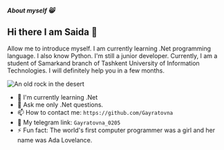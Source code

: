 ##### About myself 😸
## Hi there I am Saida 👋

Allow me to introduce myself. I am currently learning .Net programming language. I also know Python. I'm still a junior developer. 
Currently, I am a student of Samarkand branch of Tashkent University of Information Technologies. 
I will definitely help you in a few months.

![An old rock in the desert](https://github.com/Gayratovna/Gayratovna/assets/149236952/4bce7714-2dd3-4f8c-baa4-de0a7078d455)

- 🌱 I'm currently learning .Net
- 💬 Ask me only .Net questions.
- 📫 How to contact me: ```https://github.com/Gayratovna```
- 📩 My telegram link: ```Gayratovna_0205```
- ⚡ Fun fact: The world's first computer programmer was a girl and her name was Ada Lovelance.

